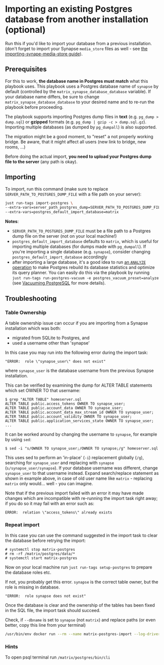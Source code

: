 # Importing an existing Postgres database from another installation (optional)

Run this if you'd like to import your database from a previous installation.
(don't forget to import your Synapse `media_store` files as well - see [the importing-synape-media-store guide](importing-synapse-media-store.md)).

## Prerequisites

For this to work, **the database name in Postgres must match** what this playbook uses. This playbook uses a Postgres database name of `synapse` by default (controlled by the `matrix_synapse_database_database` variable). If your database name differs, be sure to change `matrix_synapse_database_database` to your desired name and to re-run the playbook before proceeding.

The playbook supports importing Postgres dump files in **text** (e.g. `pg_dump > dump.sql`) or **gzipped** formats (e.g. `pg_dump | gzip -c > dump.sql.gz`). Importing multiple databases (as dumped by `pg_dumpall`) is also supported.

The migration might be a good moment, to "reset" a not properly working bridge. Be aware, that it might affect all users (new link to bridge, new rooms, ...)

Before doing the actual import, **you need to upload your Postgres dump file to the server** (any path is okay).

## Importing

To import, run this command (make sure to replace `SERVER_PATH_TO_POSTGRES_DUMP_FILE` with a file path on your server):

```sh
just run-tags import-postgres \
--extra-vars=server_path_postgres_dump=SERVER_PATH_TO_POSTGRES_DUMP_FILE \
--extra-vars=postgres_default_import_database=matrix
```

**Notes**:

- `SERVER_PATH_TO_POSTGRES_DUMP_FILE` must be a file path to a Postgres dump file on the server (not on your local machine!)
- `postgres_default_import_database` defaults to `matrix`, which is useful for importing multiple databases (for dumps made with `pg_dumpall`). If you're importing a single database (e.g. `synapse`), consider changing `postgres_default_import_database` accordingly
- after importing a large database, it's a good idea to run [an `ANALYZE` operation](https://www.postgresql.org/docs/current/sql-analyze.html) to make Postgres rebuild its database statistics and optimize its query planner. You can easily do this via the playbook by running `just run-tags run-postgres-vacuum -e postgres_vacuum_preset=analyze` (see [Vacuuming PostgreSQL](maintenance-postgres.md#vacuuming-postgresql) for more details).

## Troubleshooting

### Table Ownership
A table ownership issue can occur if you are importing from a Synapse installation which was both:

 - migrated from SQLite to Postgres, and
 - used a username other than 'synapse'

In this case you may run into the following error during the import task:

```
"ERROR:  role \"synapse_user\" does not exist"
```

where `synapse_user` is the database username from the previous Synapse installation.

This can be verified by examining the dump for ALTER TABLE statements which set OWNER TO that username:

```Shell
$ grep "ALTER TABLE" homeserver.sql
ALTER TABLE public.access_tokens OWNER TO synapse_user;
ALTER TABLE public.account_data OWNER TO synapse_user;
ALTER TABLE public.account_data_max_stream_id OWNER TO synapse_user;
ALTER TABLE public.account_validity OWNER TO synapse_user;
ALTER TABLE public.application_services_state OWNER TO synapse_user;
...
```

It can be worked around by changing the username to `synapse`, for example by using `sed`:

```Shell
$ sed -i "s/OWNER TO synapse_user;/OWNER TO synapse;/g" homeserver.sql
```

This uses sed to perform an 'in-place' (`-i`) replacement globally (`/g`), searching for `synapse_user` and replacing with `synapse` (`s/synapse_user/synapse`). If your database username was different, change `synapse_user` to that username instead. Expand search/replace statement as shown in example above, in case of old user name like `matrix` - replacing `matrix` only would... well - you can imagine.

Note that if the previous import failed with an error it may have made changes which are incompatible with re-running the import task right away; if you do so it may fail with an error such as:

```
ERROR:  relation \"access_tokens\" already exists
```

### Repeat import

In this case you can use the command suggested in the import task to clear the database before retrying the import:

```Shell
# systemctl stop matrix-postgres
# rm -rf /matrix/postgres/data/*
# systemctl start matrix-postgres
```

Now on your local machine run `just run-tags setup-postgres` to prepare the database roles etc.

If not, you probably get this error. `synapse` is the correct table owner, but the role is missing in database.
```
"ERROR:  role synapse does not exist"
```

Once the database is clear and the ownership of the tables has been fixed in the SQL file, the import task should succeed.

Check, if `--dbname` is set to `synapse` (not `matrix`) and replace paths (or even better, copy this line from your terminal)

```sh
/usr/bin/env docker run --rm --name matrix-postgres-import --log-driver=none --user=998:1001 --cap-drop=ALL --network=matrix --env-file=/matrix/postgres/env-postgres-psql --mount type=bind,src=/migration/synapse_dump.sql,dst=/synapse_dump.sql,ro --entrypoint=/bin/sh docker.io/postgres:15.0-alpine -c "cat /synapse_dump.sql | grep -vE '^(CREATE|ALTER) ROLE (matrix)(;| WITH)' | grep -vE '^CREATE DATABASE (matrix)\s' | psql -v ON_ERROR_STOP=1 -h matrix-postgres --dbname=synapse"
```

### Hints

To open psql terminal run `/matrix/postgres/bin/cli`
